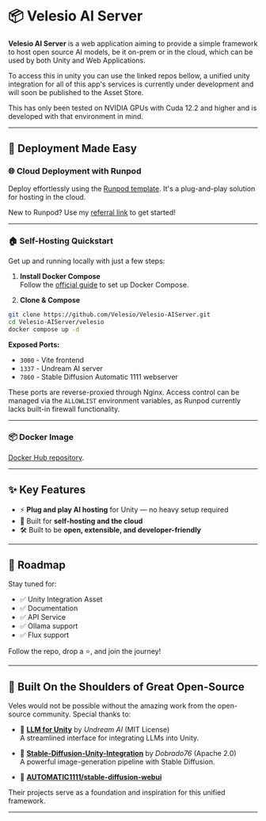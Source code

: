 # 📦 Velesio AI Server

**Velesio AI Server** is a web application aiming to provide a simple framework to host open source AI models, be it on-prem or in the cloud, which can be used by both Unity and Web Applications.

To access this in unity you can use the linked repos bellow, a unified unity integration for all of this app's services is currently under development and will soon be published to the Asset Store.

This has only been tested on NVIDIA GPUs with Cuda 12.2 and higher and is developed with that environment in mind.

---

## 🚀 Deployment Made Easy

### 🌐 Cloud Deployment with Runpod

Deploy effortlessly using the [Runpod template](https://www.runpod.io/console/explore/07cky3lznr). It's a plug-and-play solution for hosting in the cloud.

New to Runpod? Use my [referral link](https://runpod.io?ref=muhg2w55) to get started!

---

### 🏠 Self-Hosting Quickstart

Get up and running locally with just a few steps:

1. **Install Docker Compose**  
  Follow the [official guide](https://docs.docker.com/compose/install/linux/) to set up Docker Compose.

2. **Clone & Compose**  
  ```bash
  git clone https://github.com/Velesio/Velesio-AIServer.git
  cd Velesio-AIServer/velesio
  docker compose up -d
  ```

  **Exposed Ports:**
  - `3000` - Vite frontend  
  - `1337` - Undream AI server  
  - `7860` - Stable Diffusion Automatic 1111 webserver  

  These ports are reverse-proxied through Nginx. Access control can be managed via the `ALLOWLIST` environment variables, as Runpod currently lacks built-in firewall functionality.

---

### 📦 Docker Image

 [Docker Hub repository](https://hub.docker.com/repository/docker/teocholakov/velesio-aiserver).

---

## ✨ Key Features

- ⚡ **Plug and play AI hosting** for Unity — no heavy setup required  
- 🧠 Built for **self-hosting and the cloud**
- 🛠️ Built to be **open, extensible, and developer-friendly**  

---
## 🚧 Roadmap

Stay tuned for:

- ✅ Unity Integration Asset
- ✅ Documentation
- ✅ API Service
- ✅ Ollama support
- ✅ Flux support

Follow the repo, drop a ⭐, and join the journey!

---

## 🧱 Built On the Shoulders of Great Open-Source

Veles would not be possible without the amazing work from the open-source community. Special thanks to:

- 🧠 [**LLM for Unity**](https://github.com/undreamai/LLMUnity) by *Undream AI* (MIT License)  
  A streamlined interface for integrating LLMs into Unity.

- 🎨 [**Stable-Diffusion-Unity-Integration**](https://github.com/dobrado76/Stable-Diffusion-Unity-Integration) by *Dobrado76* (Apache 2.0)  
  A powerful image-generation pipeline with Stable Diffusion.

- 🎨 [**AUTOMATIC1111/stable-diffusion-webui**](https://github.com/AUTOMATIC1111/stable-diffusion-webui)

Their projects serve as a foundation and inspiration for this unified framework.

---